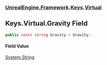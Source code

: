 ### [UnrealEngine.Framework](UnrealEngine_Framework.md 'UnrealEngine.Framework').[Keys](Keys.md 'UnrealEngine.Framework.Keys').[Virtual](Keys_Virtual.md 'UnrealEngine.Framework.Keys.Virtual')
## Keys.Virtual.Gravity Field
```csharp
public const string Gravity = Gravity;
```
#### Field Value
[System.String](https://docs.microsoft.com/en-us/dotnet/api/System.String 'System.String')
